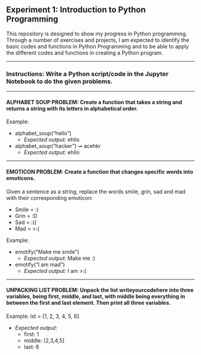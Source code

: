 ## Experiment 1: Introduction to Python Programming

This repository is designed to show my progress in Python programming. Through a number of exercises and projects, I am expected to identify the basic codes and functions in Python Programming and to be able to apply the different codes and functions in creating a Python program.

-----

### Instructions: Write a Python script/code in the Jupyter Notebook to do the given problems. 

-----

#### ALPHABET SOUP PROBLEM: Create a function that takes a string and returns a string with its letters in alphabetical order. 
Example: 
  - alphabet_soup(“hello”)
    - _Expected output:_ ehllo 
  - alphabet_soup(“hacker”) ➞ acehkr
    - _Expected output:_ ehllo 

-----

#### EMOTICON PROBLEM: Create a function that changes specific words into emoticons. 

Given a sentence as a string, replace the words smile, grin, sad and mad with their corresponding emoticon:
  - Smile  =  :)
  - Grin   =  :D
  - Sad    =  :((
  - Mad    = >:(

Example: 
  - emotify(“Make me smile”) 
    - _Expected output:_ Make me :) 
  - emotify(“I am mad”) 
    - _Expected output:_ I am >:(

-----

#### UNPACKING LIST PROBLEM: Unpack the list writeyourcodehere into three variables, being first, middle, and last, with middle being everything in between the first and last element. Then print all three variables. 

Example:  lst = [1, 2, 3, 4, 5, 6] 

- _Expected output:_
  - first: 1
  - middle: [2,3,4,5]
  - last: 6
